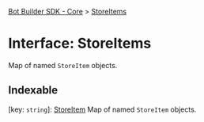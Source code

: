 [Bot Builder SDK - Core](../README.md) > [StoreItems](../interfaces/botbuilder.storeitems.md)



# Interface: StoreItems


Map of named `StoreItem` objects.

## Indexable

\[key: `string`\]:&nbsp;[StoreItem](botbuilder.storeitem.md)
Map of named `StoreItem` objects.



